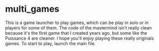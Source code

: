 # multi_games

This is a game launcher to play games, which can be play in solo or in   players for some of them.
The code of the mastermind isn't really clean because it's the first game that I created years ago, but some like the Puissance 4 are cleaner. 
I hope you'll enjoy playing these really originals games.
To start to play, launch the main file.
